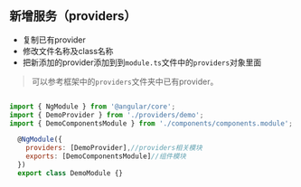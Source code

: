## 新增服务（providers）
* 复制已有provider
* 修改文件名称及class名称
* 把新添加的provider添加到到`module.ts`文件中的`providers`对象里面

>可以参考框架中的`providers`文件夹中已有provider。

```js

import { NgModule } from '@angular/core';
import { DemoProvider } from './providers/demo';
import { DemoComponentsModule } from './components/components.module';

  @NgModule({
    providers: [DemoProvider],//providers相关模块
    exports: [DemoComponentsModule]//组件模块
  })
  export class DemoModule {}
 ```